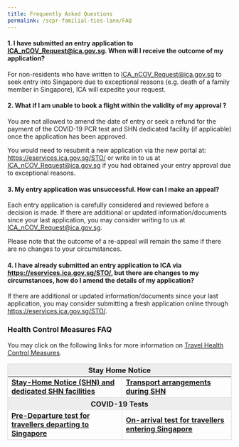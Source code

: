 ```yaml
---
title: Frequently Asked Questions
permalink: /scpr-familial-ties-lane/FAQ
---
```

#### 1. I have submitted an entry application to ICA_nCOV_Request@ica.gov.sg. When will I receive the outcome of my application?

For non-residents who have written to <ICA_nCOV_Request@ica.gov.sg> to seek entry into Singapore due to exceptional reasons (e.g. death of a family member in Singapore), ICA will expedite your request.

#### 2. What if I am unable to book a flight within the validity of my approval ?

You are not allowed to amend the date of entry or seek a refund for the payment of the COVID-19 PCR test and SHN dedicated facility (if applicable) once the application has been approved.
 
You would need to resubmit a new application via the new portal at: <https://eservices.ica.gov.sg/STO/> or write in to us at <ICA_nCOV_Request@ica.gov.sg> if you had obtained your entry approval due to exceptional reasons.

#### 3. My entry application was unsuccessful. How can I make an appeal?

Each entry application is carefully considered and reviewed before a decision is made. If there are additional or updated information/documents since your last application, you may consider writing to us at <ICA_nCOV_Request@ica.gov.sg>.

Please note that the outcome of a re-appeal will remain the same if there are no changes to your circumstances.

#### 4. I have already submitted an entry application to ICA via https://eservices.ica.gov.sg/STO/, but there are changes to my circumstances, how do I amend the details of my application?

If there are additional or updated information/documents since your last application, you may consider submitting a fresh application online through <https://eservices.ica.gov.sg/STO/>.
 
### Health Control Measures FAQ

You may click on the following links for more information on [Travel Health Control Measures](/health).

<table>
<thead>
  <tr>
    <th style="border-left:1px solid #D8D8D8;border-right:1px solid #D8D8D8;border-top:1px solid #D8D8D8; background-color:#EDEDED" colspan="2">Stay Home Notice</th>
   <!-- <th style="border-right:1px solid #D8D8D8;border-top:1px solid #D8D8D8; background-color:#EDEDED">Links</th>-->
  </tr>
</thead>
<tbody>
  <tr>
    <td style="border-left:1px solid #D8D8D8; border-right:1px solid #D8D8D8; border-bottom:1px solid #D8D8D8;"><b><a href="/health/faq#shnsdf">Stay-Home Notice (SHN) and dedicated SHN facilities</a></b></td>
    <td style="border-right:1px solid #D8D8D8;border-bottom:1px solid #D8D8D8;"><b><a href="/health/faq#transport">Transport arrangements during SHN</a></b></td>
  </tr>
  <tr>
    <th style="border-left:1px solid #D8D8D8;border-right:1px solid #D8D8D8;border-top:1px solid #D8D8D8; background-color:#EDEDED" colspan="2">COVID-19 Tests</th>
   <!-- <th style="border-right:1px solid #D8D8D8;border-top:1px solid #D8D8D8; background-color:#EDEDED">Links</th>-->
  </tr>
   <tr>
    <td style="border-left:1px solid #D8D8D8; border-right:1px solid #D8D8D8; border-bottom:1px solid #D8D8D8;"><b><a href="/health/faq#inboundPDT">Pre-Departure test for travellers departing to Singapore</a></b></td>
    <td style="border-right:1px solid #D8D8D8;border-bottom:1px solid #D8D8D8;"><b><a href="/health/faq#OAT">On-arrival test for travellers entering Singapore</a></b></td>
  </tr>
 </tbody>
 </table>
 
 
 

